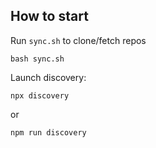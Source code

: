## How to start

Run `sync.sh` to clone/fetch repos

```
bash sync.sh
```

Launch discovery:

```
npx discovery
```

or

```
npm run discovery
```
